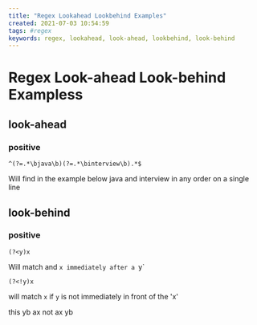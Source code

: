 ```yaml
---
title: "Regex Lookahead Lookbehind Examples"
created: 2021-07-03 10:54:59
tags: #regex
keywords: regex, lookahead, look-ahead, lookbehind, look-behind
---
```


# Regex Look-ahead Look-behind Exampless

## look-ahead

### positive

```regexp
^(?=.*\bjava\b)(?=.*\binterview\b).*$
```
Will find  in the example below java and interview in any order on a single line

## look-behind

### positive

```regexp
(?<y)x
```
Will match and `x immediately after a `y`

```regexp
(?<!y)x
```
will match `x` if `y` is not immediately in front of the 'x'

this yb ax
not ax yb
